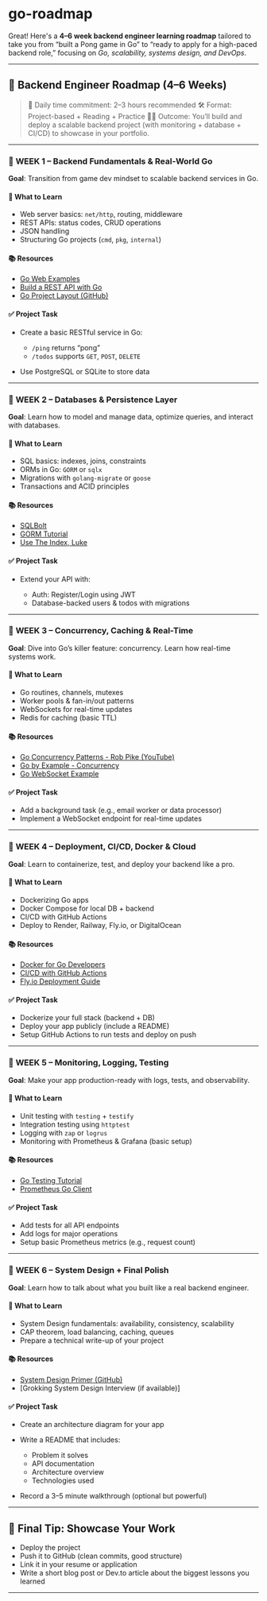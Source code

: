 # go-roadmap

Great! Here's a **4–6 week backend engineer learning roadmap** tailored to take you from “built a Pong game in Go” to “ready to apply for a high-paced backend role,” focusing on *Go, scalability, systems design, and DevOps*.

---

## 🚀 **Backend Engineer Roadmap (4–6 Weeks)**

> 📌 Daily time commitment: 2–3 hours recommended
> 🛠️ Format: Project-based + Reading + Practice
> 👨‍💻 Outcome: You’ll build and deploy a scalable backend project (with monitoring + database + CI/CD) to showcase in your portfolio.

---

### 🔹 **WEEK 1 – Backend Fundamentals & Real-World Go**

**Goal**: Transition from game dev mindset to scalable backend services in Go.

#### 🔧 What to Learn

* Web server basics: `net/http`, routing, middleware
* REST APIs: status codes, CRUD operations
* JSON handling
* Structuring Go projects (`cmd`, `pkg`, `internal`)

#### 📚 Resources

* [Go Web Examples](https://gowebexamples.com/)
* [Build a REST API with Go](https://tutorialedge.net/golang/go-rest-api-postgresql/)
* [Go Project Layout (GitHub)](https://github.com/golang-standards/project-layout)

#### ✅ Project Task

* Create a basic RESTful service in Go:

  * `/ping` returns “pong”
  * `/todos` supports `GET`, `POST`, `DELETE`
* Use PostgreSQL or SQLite to store data

---

### 🔹 **WEEK 2 – Databases & Persistence Layer**

**Goal**: Learn how to model and manage data, optimize queries, and interact with databases.

#### 🔧 What to Learn

* SQL basics: indexes, joins, constraints
* ORMs in Go: `GORM` or `sqlx`
* Migrations with `golang-migrate` or `goose`
* Transactions and ACID principles

#### 📚 Resources

* [SQLBolt](https://sqlbolt.com/)
* [GORM Tutorial](https://gorm.io/docs/index.html)
* [Use The Index, Luke](https://use-the-index-luke.com/)

#### ✅ Project Task

* Extend your API with:

  * Auth: Register/Login using JWT
  * Database-backed users & todos with migrations

---

### 🔹 **WEEK 3 – Concurrency, Caching & Real-Time**

**Goal**: Dive into Go’s killer feature: concurrency. Learn how real-time systems work.

#### 🔧 What to Learn

* Go routines, channels, mutexes
* Worker pools & fan-in/out patterns
* WebSockets for real-time updates
* Redis for caching (basic TTL)

#### 📚 Resources

* [Go Concurrency Patterns - Rob Pike (YouTube)](https://www.youtube.com/watch?v=f6kdp27TYZs)
* [Go by Example - Concurrency](https://gobyexample.com/)
* [Go WebSocket Example](https://github.com/gorilla/websocket)

#### ✅ Project Task

* Add a background task (e.g., email worker or data processor)
* Implement a WebSocket endpoint for real-time updates

---

### 🔹 **WEEK 4 – Deployment, CI/CD, Docker & Cloud**

**Goal**: Learn to containerize, test, and deploy your backend like a pro.

#### 🔧 What to Learn

* Dockerizing Go apps
* Docker Compose for local DB + backend
* CI/CD with GitHub Actions
* Deploy to Render, Railway, Fly.io, or DigitalOcean

#### 📚 Resources

* [Docker for Go Developers](https://earthly.dev/blog/golang-docker/)
* [CI/CD with GitHub Actions](https://docs.github.com/en/actions)
* [Fly.io Deployment Guide](https://fly.io/docs/)

#### ✅ Project Task

* Dockerize your full stack (backend + DB)
* Deploy your app publicly (include a README)
* Setup GitHub Actions to run tests and deploy on push

---

### 🔹 **WEEK 5 – Monitoring, Logging, Testing**

**Goal**: Make your app production-ready with logs, tests, and observability.

#### 🔧 What to Learn

* Unit testing with `testing` + `testify`
* Integration testing using `httptest`
* Logging with `zap` or `logrus`
* Monitoring with Prometheus & Grafana (basic setup)

#### 📚 Resources

* [Go Testing Tutorial](https://golang.org/pkg/testing/)
* [Prometheus Go Client](https://github.com/prometheus/client_golang)

#### ✅ Project Task

* Add tests for all API endpoints
* Add logs for major operations
* Setup basic Prometheus metrics (e.g., request count)

---

### 🔹 **WEEK 6 – System Design + Final Polish**

**Goal**: Learn how to talk about what you built like a real backend engineer.

#### 🔧 What to Learn

* System Design fundamentals: availability, consistency, scalability
* CAP theorem, load balancing, caching, queues
* Prepare a technical write-up of your project

#### 📚 Resources

* [System Design Primer (GitHub)](https://github.com/donnemartin/system-design-primer)
* \[Grokking System Design Interview (if available)]

#### ✅ Project Task

* Create an architecture diagram for your app
* Write a README that includes:

  * Problem it solves
  * API documentation
  * Architecture overview
  * Technologies used
* Record a 3–5 minute walkthrough (optional but powerful)

---

## 🧠 Final Tip: Showcase Your Work

* Deploy the project
* Push it to GitHub (clean commits, good structure)
* Link it in your resume or application
* Write a short blog post or Dev.to article about the biggest lessons you learned

---


